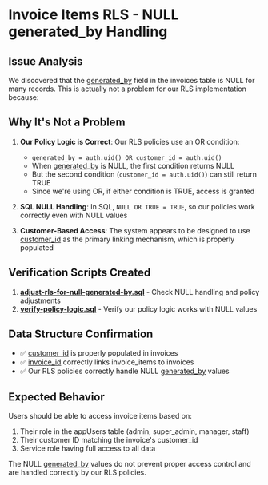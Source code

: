 # Invoice Items RLS - NULL generated_by Handling

## Issue Analysis
We discovered that the [generated_by](file://d:\Web%20Apps\jay-kay-digital-press-new\src\lib\hooks\useStatements.ts#L27-L27) field in the invoices table is NULL for many records. This is actually not a problem for our RLS implementation because:

## Why It's Not a Problem
1. **Our Policy Logic is Correct**: Our RLS policies use an OR condition:
   - `generated_by = auth.uid() OR customer_id = auth.uid()`
   - When [generated_by](file://d:\Web%20Apps\jay-kay-digital-press-new\src\lib\hooks\useStatements.ts#L27-L27) is NULL, the first condition returns NULL
   - But the second condition (`customer_id = auth.uid()`) can still return TRUE
   - Since we're using OR, if either condition is TRUE, access is granted

2. **SQL NULL Handling**: In SQL, `NULL OR TRUE = TRUE`, so our policies work correctly even with NULL values

3. **Customer-Based Access**: The system appears to be designed to use [customer_id](file://d:\Web%20Apps\jay-kay-digital-press-new\src\components\invoice\InvoiceForm.tsx#L148-L148) as the primary linking mechanism, which is properly populated

## Verification Scripts Created
1. **[adjust-rls-for-null-generated-by.sql](file://d:\Web%20Apps\jay-kay-digital-press-new\scripts\adjust-rls-for-null-generated-by.sql)** - Check NULL handling and policy adjustments
2. **[verify-policy-logic.sql](file://d:\Web%20Apps\jay-kay-digital-press-new\scripts\verify-policy-logic.sql)** - Verify our policy logic works with NULL values

## Data Structure Confirmation
- ✅ [customer_id](file://d:\Web%20Apps\jay-kay-digital-press-new\src\components\invoice\InvoiceForm.tsx#L148-L148) is properly populated in invoices
- ✅ [invoice_id](file://d:\Web%20Apps\jay-kay-digital-press-new\src\components\invoice\InvoiceForm.tsx#L58-L58) correctly links invoice_items to invoices
- ✅ Our RLS policies correctly handle NULL [generated_by](file://d:\Web%20Apps\jay-kay-digital-press-new\src\lib\hooks\useStatements.ts#L27-L27) values

## Expected Behavior
Users should be able to access invoice items based on:
1. Their role in the appUsers table (admin, super_admin, manager, staff)
2. Their customer ID matching the invoice's customer_id
3. Service role having full access to all data

The NULL [generated_by](file://d:\Web%20Apps\jay-kay-digital-press-new\src\lib\hooks\useStatements.ts#L27-L27) values do not prevent proper access control and are handled correctly by our RLS policies.